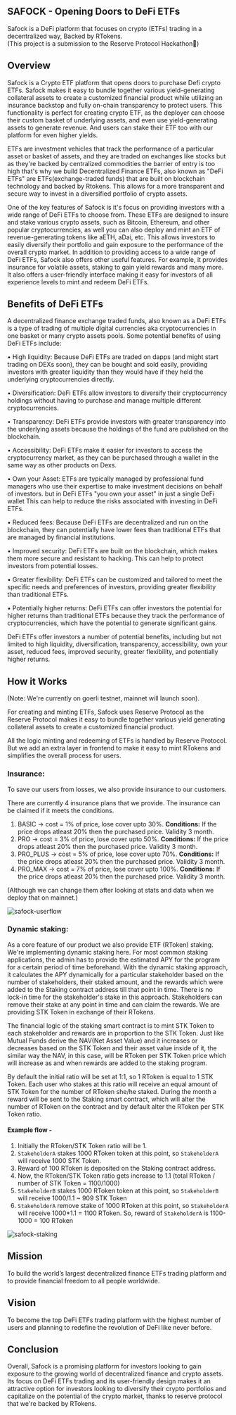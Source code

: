 ## SAFOCK - Opening Doors to DeFi ETFs

Safock is a DeFi platform that focuses on crypto (ETFs) trading in a decentralized way, Backed by RTokens.<br>
(This project is a submission to the Reserve Protocol Hackathon💎)


## Overview

Safock is a Crypto ETF platform that opens doors to purchase Defi crypto ETFs. Safock makes it easy to bundle together various yield-generating collateral assets to create a customized financial product while utilizing an insurance backstop and fully on-chain transparency to protect users. This functionality is perfect for creating crypto ETF, as the deployer can choose their custom basket of underlying assets, and even use yield-generating assets to generate revenue. And users can stake their ETF too with our platform for even higher yields.

ETFs are investment vehicles that track the performance of a particular asset or basket of assets, and they are traded on exchanges like stocks but as they're backed by centralized commodities the barrier of entry is too high that's why we build Decentralized Finance ETFs, also known as "DeFi ETFs" are ETFs(exchange-traded funds) that are built on blockchain technology and backed by Rtokens. This allows for a more transparent and secure way to invest in a diversified portfolio of crypto assets.

One of the key features of Safock is it's focus on providing investors with a wide range of DeFi ETFs to choose from. These ETFs are designed to insure and stake various crypto assets, such as Bitcoin, Ethereum, and other popular cryptocurrencies, as well you can also deploy and mint an ETF of revenue-generating tokens like aETH, aDai, etc. This allows investors to easily diversify their portfolio and gain exposure to the performance of the overall crypto market. In addition to providing access to a wide range of DeFi ETFs, Safock also offers other useful features. For example, it provides insurance for volatile assets, staking to gain yield rewards and many more. It also offers a user-friendly interface making it easy for investors of all experience levels to mint and redeem DeFi ETFs.

## Benefits of DeFi ETFs

A decentralized finance exchange traded funds, also known as a DeFi ETFs is a type of trading of multiple digital currencies aka cryptocurrencies in one basket or many crypto assets pools. Some potential benefits of using DeFi ETFs include:<br>

• High liquidity: Because DeFi ETFs are traded on dapps (and might start trading on DEXs soon), they can be bought and sold easily, providing investors with greater liquidity than they would have if they held the underlying cryptocurrencies directly.<br>

• Diversification: DeFi ETFs allow investors to diversify their cryptocurrency holdings without having to purchase and manage multiple different cryptocurrencies.<br>

• Transparency: DeFi ETFs provide investors with greater transparency into the underlying assets because the holdings of the fund are published on the blockchain.<br>

• Accessibility: DeFi ETFs make it easier for investors to access the cryptocurrency market, as they can be purchased through a wallet in the same way as other products on Dexs.<br>

• Own your Asset: ETFs are typically managed by professional fund managers who use their expertise to make investment decisions on behalf of investors. but in DeFi ETFs "you own your asset" in just a single DeFi wallet This can help to reduce the risks associated with investing in DeFi ETFs.<br>

• Reduced fees: Because DeFi ETFs are decentralized and run on the blockchain, they can potentially have lower fees than traditional ETFs that are managed by financial institutions.<br>

• Improved security: DeFi ETFs are built on the blockchain, which makes them more secure and resistant to hacking. This can help to protect investors from potential losses.<br>

• Greater flexibility: DeFi ETFs can be customized and tailored to meet the specific needs and preferences of investors, providing greater flexibility than traditional ETFs.<br>

• Potentially higher returns: DeFi ETFs can offer investors the potential for higher returns than traditional ETFs because they track the performance of cryptocurrencies, which have the potential to generate significant gains.<br>

DeFi ETFs offer investors a number of potential benefits, including but not limited to high liquidity, diversification, transparency, accessibility, own your asset, reduced fees, improved security, greater flexibility, and potentially higher returns.

## How it Works

(Note: We're currently on goerli testnet, mainnet will launch soon).

For creating and minting ETFs, Safock uses Reserve Protocol as the Reserve Protocol makes it easy to bundle together various yield generating collateral assets to create a customized financial product.

All the logic minting and redeeming of ETFs is handled by Reserve Protocol. But we add an extra layer in frontend to make it easy to mint RTokens and simplifies the overall process for users.

### Insurance:<br>

To save our users from losses, we also provide insurance to our customers.

There are currently 4 insurance plans that we provide. The insurance can be claimed if it meets the conditions.

1. BASIC -> cost = 1% of price, lose cover upto 30%. **Conditions:** If the price drops atleast 20% then the purchased price. Validity 3 month.
1. PRO -> cost = 3% of price, lose cover upto 50%. **Conditions:** If the price drops atleast 20% then the purchased price. Validity 3 month.
1. PRO_PLUS -> cost = 5% of price, lose cover upto 70%. **Conditions:** If the price drops atleast 20% then the purchased price. Validity 3 month.
1. PRO_MAX -> cost = 7% of price, lose cover upto 100%. **Conditions:** If the price drops atleast 20% then the purchased price. Validity 3 month.

(Although we can change them after looking at stats and data when we deploy that on mainnet.)

<img src="backend/docs/safock-userflow.png" alt="safock-userflow" border="0" /><br>

### Dynamic staking:<br>

As a core feature of our product we also provide ETF (RToken) staking. We're implementing dynamic staking here. For most common staking applications, the admin has to provide the estimated APY for the program for a certain period of time beforehand. With the dynamic staking approach, it calculates the APY dynamically for a particular stakeholder based on the number of stakeholders, their staked amount, and the rewards which were added to the Staking contract address till that point in time. There is no lock-in time for the stakeholder's stake in this approach. Stakeholders can remove their stake at any point in time and can claim the rewards. We are providing STK Token in exchange of their RTokens.<br>

The financial logic of the staking smart contract is to mint STK Token to each stakeholder and rewards are in proportion to the STK Token. Just like Mutual Funds derive the NAV(Net Asset Value) and it increases or decreases based on the STK Token and their asset value inside of it, the similar way the NAV, in this case, will be RToken per STK Token price which will increase as and when rewards are added to the staking program.<br>

By default the initial ratio will be set at 1:1, so 1 RToken is equal to 1 STK Token. Each user who stakes at this ratio will receive an equal amount of STK Token for the number of RToken she/he staked. During the month a reward will be sent to the Staking smart contract, which will alter the number of RToken on the contract and by default alter the RToken per STK Token ratio.<br>

#### Example flow -

1. Initially the RToken/STK Token ratio will be 1.
2. `StakeholderA` stakes 1000 RToken token at this point, so `StakeholderA` will receive 1000 STK Token.
3. Reward of 100 RToken is deposited on the Staking contract address.
4. Now, the RToken/STK Token ratio gets increase to 1.1 (total RToken / number of STK Token = 1100/1000)
5. `StakeholderB` stakes 1000 RToken token at this point, so `StakeholderB` will receive 1000/1.1 ~ 909 STK Token
6. `StakeholderA` remove stake of 1000 RToken at this point, so `StakeholderA` will receive 1000\*1.1 = 1100 RToken. So, reward of `StakeholderA` is 1100-1000 = 100 RToken

<img src="backend/docs/safock-staking.png" alt="safock-staking" border="0" /><br>

## Mission

To build the world’s largest decentralized finance ETFs trading platform and to provide financial freedom to all people worldwide.

## Vision

To become the top DeFi ETFs trading platform with the highest number of users and planning to redefine the revolution of DeFi like never before.

## Conclusion

Overall, Safock is a promising platform for investors looking to gain exposure to the growing world of decentralized finance and crypto assets. Its focus on DeFi ETFs trading and its user-friendly design makes it an attractive option for investors looking to diversify their crypto portfolios and capitalize on the potential of the crypto market, thanks to reserve protocol that we're backed by RTokens.
